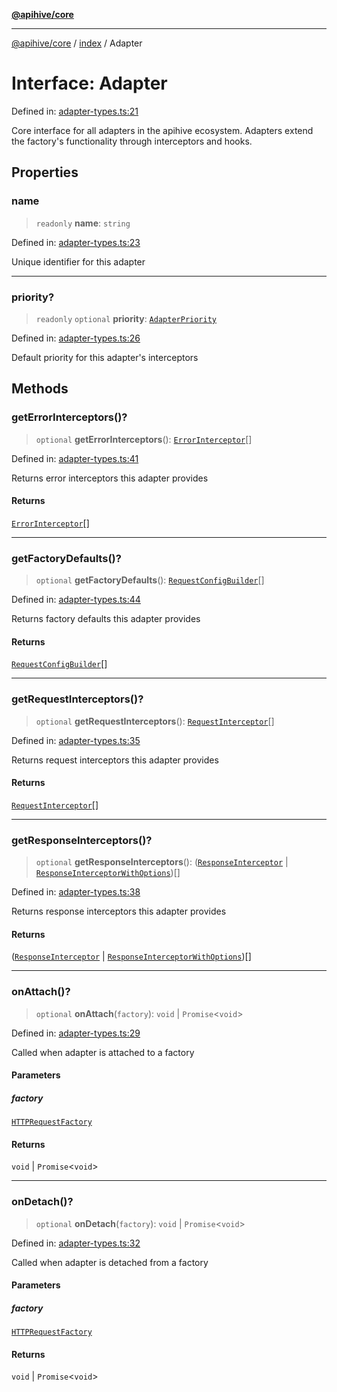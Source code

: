 [**@apihive/core**](../../README.md)

***

[@apihive/core](../../modules.md) / [index](../README.md) / Adapter

# Interface: Adapter

Defined in: [adapter-types.ts:21](https://github.com/cleverplatypus/apihive-core/blob/917ef8bbf07171bc9393193650ebef9dbc655327/src/adapter-types.ts#L21)

Core interface for all adapters in the apihive ecosystem.
Adapters extend the factory's functionality through interceptors and hooks.

## Properties

### name

> `readonly` **name**: `string`

Defined in: [adapter-types.ts:23](https://github.com/cleverplatypus/apihive-core/blob/917ef8bbf07171bc9393193650ebef9dbc655327/src/adapter-types.ts#L23)

Unique identifier for this adapter

***

### priority?

> `readonly` `optional` **priority**: [`AdapterPriority`](AdapterPriority.md)

Defined in: [adapter-types.ts:26](https://github.com/cleverplatypus/apihive-core/blob/917ef8bbf07171bc9393193650ebef9dbc655327/src/adapter-types.ts#L26)

Default priority for this adapter's interceptors

## Methods

### getErrorInterceptors()?

> `optional` **getErrorInterceptors**(): [`ErrorInterceptor`](../type-aliases/ErrorInterceptor.md)[]

Defined in: [adapter-types.ts:41](https://github.com/cleverplatypus/apihive-core/blob/917ef8bbf07171bc9393193650ebef9dbc655327/src/adapter-types.ts#L41)

Returns error interceptors this adapter provides

#### Returns

[`ErrorInterceptor`](../type-aliases/ErrorInterceptor.md)[]

***

### getFactoryDefaults()?

> `optional` **getFactoryDefaults**(): [`RequestConfigBuilder`](../type-aliases/RequestConfigBuilder.md)[]

Defined in: [adapter-types.ts:44](https://github.com/cleverplatypus/apihive-core/blob/917ef8bbf07171bc9393193650ebef9dbc655327/src/adapter-types.ts#L44)

Returns factory defaults this adapter provides

#### Returns

[`RequestConfigBuilder`](../type-aliases/RequestConfigBuilder.md)[]

***

### getRequestInterceptors()?

> `optional` **getRequestInterceptors**(): [`RequestInterceptor`](../type-aliases/RequestInterceptor.md)[]

Defined in: [adapter-types.ts:35](https://github.com/cleverplatypus/apihive-core/blob/917ef8bbf07171bc9393193650ebef9dbc655327/src/adapter-types.ts#L35)

Returns request interceptors this adapter provides

#### Returns

[`RequestInterceptor`](../type-aliases/RequestInterceptor.md)[]

***

### getResponseInterceptors()?

> `optional` **getResponseInterceptors**(): ([`ResponseInterceptor`](../type-aliases/ResponseInterceptor.md) \| [`ResponseInterceptorWithOptions`](../type-aliases/ResponseInterceptorWithOptions.md))[]

Defined in: [adapter-types.ts:38](https://github.com/cleverplatypus/apihive-core/blob/917ef8bbf07171bc9393193650ebef9dbc655327/src/adapter-types.ts#L38)

Returns response interceptors this adapter provides

#### Returns

([`ResponseInterceptor`](../type-aliases/ResponseInterceptor.md) \| [`ResponseInterceptorWithOptions`](../type-aliases/ResponseInterceptorWithOptions.md))[]

***

### onAttach()?

> `optional` **onAttach**(`factory`): `void` \| `Promise`\<`void`\>

Defined in: [adapter-types.ts:29](https://github.com/cleverplatypus/apihive-core/blob/917ef8bbf07171bc9393193650ebef9dbc655327/src/adapter-types.ts#L29)

Called when adapter is attached to a factory

#### Parameters

##### factory

[`HTTPRequestFactory`](../classes/HTTPRequestFactory.md)

#### Returns

`void` \| `Promise`\<`void`\>

***

### onDetach()?

> `optional` **onDetach**(`factory`): `void` \| `Promise`\<`void`\>

Defined in: [adapter-types.ts:32](https://github.com/cleverplatypus/apihive-core/blob/917ef8bbf07171bc9393193650ebef9dbc655327/src/adapter-types.ts#L32)

Called when adapter is detached from a factory

#### Parameters

##### factory

[`HTTPRequestFactory`](../classes/HTTPRequestFactory.md)

#### Returns

`void` \| `Promise`\<`void`\>
